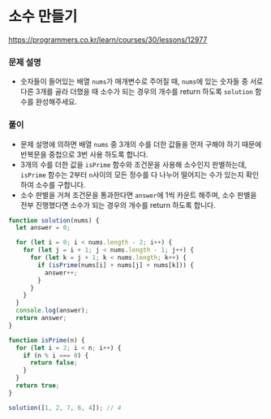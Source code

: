 # 소수 만들기

https://programmers.co.kr/learn/courses/30/lessons/12977

### 문제 설명

- 숫자들이 들어있는 배열 `nums`가 매개변수로 주어질 때, `nums`에 있는 숫자들 중 서로 다른 3개를 골라 더했을 때 소수가 되는 경우의 개수를 return 하도록 `solution` 함수를 완성해주세요.

### 풀이

- 문제 설명에 의하면 배열 `nums` 중 3개의 수를 더한 값들을 먼저 구해야 하기 때문에 반복문을 중첩으로 3번 사용 하도록 합니다.
- 3개의 수를 더한 값을 `isPrime` 함수와 조건문을 사용해 소수인지 판별하는데, `isPrime` 함수는 2부터 `n`사이의 모든 정수를 다 나누어 떨어지는 수가 있는지 확인하여 소수를 구합니다.
- 소수 판별을 거쳐 조건문을 통과한다면 `answer`에 1씩 카운트 해주며, 소수 판별을 전부 진행했다면 소수가 되는 경우의 개수를 return 하도록 합니다.

```javascript
function solution(nums) {
  let answer = 0;

  for (let i = 0; i < nums.length - 2; i++) {
    for (let j = i + 1; j < nums.length - 1; j++) {
      for (let k = j + 1; k < nums.length; k++) {
        if (isPrime(nums[i] + nums[j] + nums[k])) {
          answer++;
        }
      }
    }
  }
  console.log(answer);
  return answer;
}

function isPrime(n) {
  for (let i = 2; i < n; i++) {
    if (n % i === 0) {
      return false;
    }
  }
  return true;
}

solution([1, 2, 7, 6, 4]); // 4
```
